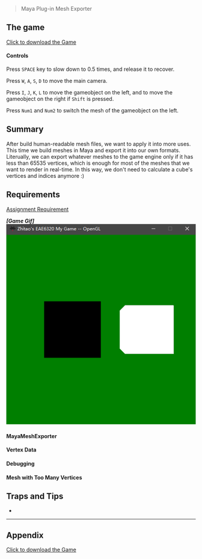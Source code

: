 > Maya Plug-in Mesh Exporter

## The game
[Click to download the Game](/assets/A07_Zhitao.zip)
#### Controls
Press `SPACE` key to slow down to 0.5 times, and release it to recover.

Press `W`, `A`, `S`, `D` to move the main camera. 

Press `I`, `J`, `K`, `L` to move the gameobject on the left, and to move the gameobject on the right if `Shift` is pressed.

Press `Num1` and `Num2` to switch the mesh of the gameobject on the left.

## Summary
After build human-readable mesh files, we want to apply it into more uses. This time we build meshes in Maya and export it into our own formats. Literually, we can export whatever meshes to the game engine only if it has less than 65535 vertices, which is enough for most of the meshes that we want to render in real-time. In this way, we don't need to calculate a cube's vertices and indices anymore :)

## Requirements
[Assignment Requirement](/assets/Requirement_07.pdf)

***[Game Gif]***
![](/img/in-post/write-up-06/1.gif)

#### MayaMeshExporter

#### Vertex Data

#### Debugging

#### Mesh with Too Many Vertices

## Traps and Tips
* 

---

## Appendix

[Click to download the Game](/assets/A07_Zhitao.zip)
